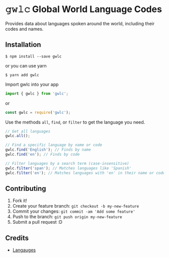 # 𝚐𝚠𝚕𝚌 Global World Language Codes

Provides data about languages spoken around the world, including their codes and names.

## Installation

    $ npm install --save gwlc

or you can use yarn

    $ yarn add gwlc

Import gwlc into your app

```js
import { gwlc } from 'gwlc';
```

or

```js
const gwlc = require('gwlc');
```

Use the methods `all`, `find`, or `filter` to get the language you need.

```js
// Get all languages
gwlc.all();

// Find a specific language by name or code
gwlc.find('English'); // Finds by name
gwlc.find('en'); // Finds by code

// Filter languages by a search term (case-insensitive)
gwlc.filter('span'); // Matches languages like 'Spanish'
gwlc.filter('en'); // Matches languages with 'en' in their name or code
```

## Contributing

1. Fork it!
2. Create your feature branch: `git checkout -b my-new-feature`
3. Commit your changes: `git commit -am 'Add some feature'`
4. Push to the branch: `git push origin my-new-feature`
5. Submit a pull request :D

## Credits

- [Langauges](https://gist.github.com/jrnk/8eb57b065ea0b098d571)

